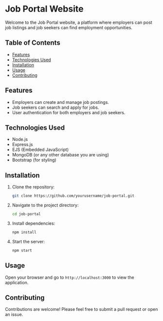 # Job Portal Website

Welcome to the Job Portal website, a platform where employers can post job listings and job seekers can find employment opportunities.

## Table of Contents

- [Features](#features)
- [Technologies Used](#technologies-used)
- [Installation](#installation)
- [Usage](#usage)
- [Contributing](#contributing)

## Features

- Employers can create and manage job postings.
- Job seekers can search and apply for jobs.
- User authentication for both employers and job seekers.

## Technologies Used

- Node.js
- Express.js
- EJS (Embedded JavaScript)
- MongoDB (or any other database you are using)
- Bootstrap (for styling)

## Installation

1. Clone the repository:
    ```bash
    git clone https://github.com/yourusername/job-portal.git
    ```
2. Navigate to the project directory:
    ```bash
    cd job-portal
    ```
3. Install dependencies:
    ```bash
    npm install
    ```
4. Start the server:
    ```bash
    npm start
    ```

## Usage

Open your browser and go to `http://localhost:3000` to view the application.

## Contributing

Contributions are welcome! Please feel free to submit a pull request or open an issue.
